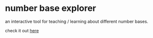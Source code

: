 # number base explorer

an interactive tool for teaching / learning about different number bases.

check it out [here](http://number-base-explorer.surge.sh/)
